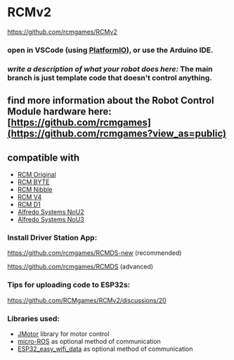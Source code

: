 # RCMv2
https://github.com/rcmgames/RCMv2
### open in VSCode (using [PlatformIO](https://platformio.org/platformio-ide)), or use the Arduino IDE.

### _write a description of what your robot does here:_ The main branch is just template code that doesn't control anything.

## find more information about the Robot Control Module hardware here: [https://github.com/rcmgames](https://github.com/rcmgames?view_as=public)

## compatible with
* [RCM Original](https://github.com/RCMgames/RCM_hardware_documentation_and_user_guide)
* [RCM BYTE](https://github.com/RCMgames/RCM-Hardware-BYTE)
* [RCM Nibble](https://github.com/RCMgames/RCM-Hardware-Nibble)
* [RCM V4](https://github.com/RCMgames/RCM-Hardware-V4)
* [RCM D1](https://github.com/RCMgames/RCM-hardware-D1)
* [Alfredo Systems NoU2](https://www.alfredosys.com/products/alfredo-nou2/)
* [Alfredo Systems NoU3](https://www.alfredosys.com/products/alfredo-nou3/)

### Install Driver Station App:

https://github.com/rcmgames/RCMDS-new (recommended)

https://github.com/rcmgames/RCMDS (advanced)

### Tips for uploading code to ESP32s:

https://github.com/RCMgames/RCMv2/discussions/20

### Libraries used:
* [JMotor](https://github.com/joshua-8/JMotor) library for motor control
* [micro-ROS](https://micro.ros.org/) as optional method of communication
* [ESP32_easy_wifi_data](https://github.com/joshua-8/ESP32_easy_wifi_data) as optional method of communication
